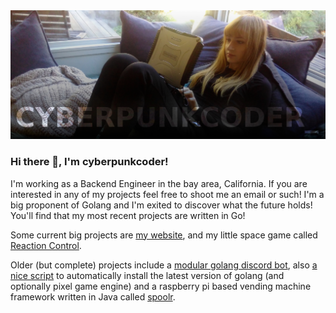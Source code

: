 <img src="banner.jpg" />

### Hi there 👋, I'm cyberpunkcoder!
I'm working as a Backend Engineer in the bay area, California. If you are interested in any of my projects feel free to shoot me an email or such! I'm a big proponent of Golang and I'm exited to discover what the future holds! You'll find that my most recent projects are written in Go!

Some current big projects are [my website](https://www.cyberpunkcoder.com), and my little space game called [Reaction Control](https://www.github.com/cyberpunkcoder/reaction-control).

Older (but complete) projects include a [modular golang discord bot](https://www.github.com/cyberpunkcoder/gobot), also [a nice script](https://www.github.com/cyberpunkcoder/golang-pixel-installer) to automatically install the latest version of golang (and optionally pixel game engine) and a raspberry pi based vending machine framework written in Java called [spoolr](https://www.github.com/cyberpunkcoder/spoolr).
